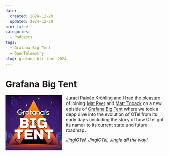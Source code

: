 ```yaml
---
date:
  created: 2024-12-20
  updated: 2024-12-20
pin: false
categories:
  - Podcasts
tags:
  - Grafana Big Tent
  - OpenTelemetry
slug: grafana-bit-tent-2024
---
```


# Grafana Big Tent

<a href="https://bigtent.fm/s2/9">
  <img src="/assets/img/grafana_big_tent.png" alt="Grafana Big Tent Logo" style="float: left; width: 180px; margin-right: 12px"/>
</a>

[Juraci Paixão Kröhling](https://www.linkedin.com/in/jpkroehling/) and I had the pleasure of joining
[Mat Ryer](https://www.linkedin.com/in/matryer/) and [Matt Toback](https://www.linkedin.com/in/toback/) on a new episide
of [Grafana Big Tent](https://bigtent.fm/s2/9) where we took a depp dive into the evolution of OTel from its early days
(including the story of how OTel got its name) to its current state and future roadmap.

_JinglOTel, JinglOTel, Jingle all the way!_
